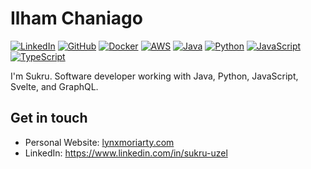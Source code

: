 # Ilham Chaniago

[![LinkedIn](https://img.shields.io/badge/Instagram-000?style=flat&logoColor=blue&logo=instagram)](https://www.linkedin.com/in/sukru-uzel)
[![GitHub](https://img.shields.io/badge/-GitHub-000?style=flat&logo=github)](https://www.github.com/ilhamchaniiago)
[![Docker](https://img.shields.io/badge/-Docker-000?style=flat&logo=docker)](https://hub.docker.com/u/suzel)
[![AWS](https://img.shields.io/badge/-AWS-000?&logoColor=F90&logo=Amazon-AWS)](https://aws.amazon.com)
[![Java](https://img.shields.io/badge/-Java-000?style=flat&logoColor=ed8b00&logo=openjdk)](https://www.openjdk.org)
[![Python](https://img.shields.io/badge/-Python-000?style=flat&logoColor=ffd343&logo=python)](https://www.python.org)
[![JavaScript](https://img.shields.io/badge/-JavaScript-000?style=flat&logo=javascript)](https://en.wikipedia.org/wiki/JavaScript)
[![TypeScript](https://img.shields.io/badge/-TypeScript-000?style=flat&logo=typescript)](https://www.typescriptlang.org)

I'm Sukru. Software developer working with Java, Python, JavaScript, Svelte, and GraphQL.

## Get in touch
- Personal Website: [lynxmoriarty.com](https://www.lynxmoriarty.com)
- LinkedIn: https://www.linkedin.com/in/sukru-uzel
